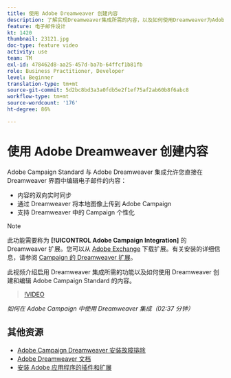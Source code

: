 ```yaml
---
title: 使用 Adobe Dreamweaver 创建内容
description: 了解实现Dreamweaver集成所需的内容，以及如何使用Dreamweaver为Adobe Campaign Standard创建和编辑内容。
feature: 电子邮件设计
kt: 1420
thumbnail: 23121.jpg
doc-type: feature video
activity: use
team: TM
exl-id: 478462d8-aa25-457d-ba7b-64ffcf1b81fb
role: Business Practitioner, Developer
level: Beginner
translation-type: tm+mt
source-git-commit: 5d2bc8bd3a3a0fdb5e2f1ef75af2ab60b8f6abc8
workflow-type: tm+mt
source-wordcount: '176'
ht-degree: 86%

---
```


# 使用 Adobe Dreamweaver 创建内容

Adobe Campaign Standard 与 Adobe Dreamweaver 集成允许您直接在 Dreamweaver 界面中编辑电子邮件的内容：

* 内容的双向实时同步
* 通过 Dreamweaver 将本地图像上传到 Adobe Campaign
* 支持 Dreamweaver 中的 Campaign 个性化

>[!NOTE]
>
>此功能需要称为  **[!UICONTROL Adobe Campaign Integration]** 的 Dreamweaver 扩展。您可以从 [Adobe Exchange](https://exchange.adobe.com/creativecloud.html#search) 下载扩展。有关安装的详细信息，请参阅 [Campaign 的 Dreamweaver 扩展](https://helpx.adobe.com/cn/dreamweaver/using/working-with-dreamweaver-and-campaign.html)。

此视频介绍启用 Dreamweaver 集成所需的功能以及如何使用 Dreamweaver 创建和编辑 Adobe Campaign Standard 的内容。

>[!VIDEO](https://video.tv.adobe.com/v/23121?quality=12)

*如何在 Adobe Campaign 中使用 Dreamweaver 集成（02:37 分钟）*

## 其他资源

* [Adobe Campaign Dreamweaver 安装故障排除](https://helpx.adobe.com/cn/dreamweaver/kb/dreamweaver-campaign-integration-issue.html)
* [Adobe Dreamweaver 文档](https://helpx.adobe.com/dreamweaver/using/working-with-dreamweaver-and-campaign.html)
* [安装 Adobe 应用程序的插件和扩展](https://helpx.adobe.com/cn/creative-cloud/kb/installingextensionsandaddons.html)
